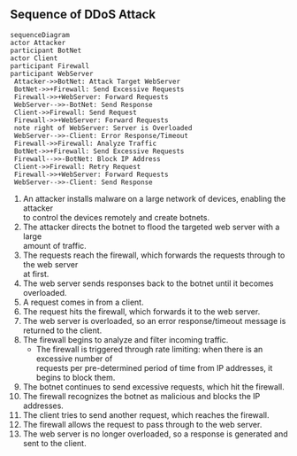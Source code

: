 ## Sequence of DDoS Attack

```mermaid
sequenceDiagram
actor Attacker
participant BotNet
actor Client
participant Firewall
participant WebServer
 Attacker->>BotNet: Attack Target WebServer
 BotNet->>+Firewall: Send Excessive Requests
 Firewall->>+WebServer: Forward Requests
 WebServer-->>-BotNet: Send Response
 Client->>Firewall: Send Request
 Firewall->>+WebServer: Forward Requests
 note right of WebServer: Server is Overloaded
 WebServer-->>-Client: Error Response/Timeout
 Firewall->>Firewall: Analyze Traffic
 BotNet->>+Firewall: Send Excessive Requests
 Firewall-->>-BotNet: Block IP Address
 Client->>Firewall: Retry Request
 Firewall->>+WebServer: Forward Requests
 WebServer-->>-Client: Send Response
 ``` 

 1. An attacker installs malware on a large network of devices, enabling the attacker  
 to control the devices remotely and create botnets.  
 2. The attacker directs the botnet to flood the targeted web server with a large  
 amount of traffic.  
 3. The requests reach the firewall, which forwards the requests through to the web server  
 at first.  
 4. The web server sends responses back to the botnet until it becomes overloaded.  
 5. A request comes in from a client.  
 6. The request hits the firewall, which forwards it to the web server.  
 7. The web server is overloaded, so an error response/timeout message is returned to the client.  
 8. The firewall begins to analyze and filter incoming traffic.  
    * The firewall is triggered through rate limiting: when there is an excessive number of  
      requests per pre-determined period of time from IP addresses, it begins to block them.
 9. The botnet continues to send excessive requests, which hit the firewall.  
 10. The firewall recognizes the botnet as malicious and blocks the IP addresses.  
 11. The client tries to send another request, which reaches the firewall.  
 12. The firewall allows the request to pass through to the web server.  
 13. The web server is no longer overloaded, so a response is generated and  
 sent to the client.  







